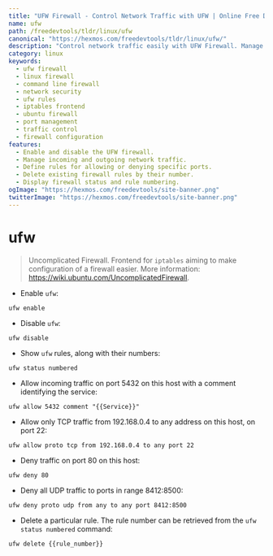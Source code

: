 ```yaml
---
title: "UFW Firewall - Control Network Traffic with UFW | Online Free DevTools by Hexmos"
name: ufw
path: /freedevtools/tldr/linux/ufw
canonical: "https://hexmos.com/freedevtools/tldr/linux/ufw/"
description: "Control network traffic easily with UFW Firewall. Manage rules, allow/deny connections and secure your system with this command-line tool. Free online tool, no registration required."
category: linux
keywords:
  - ufw firewall
  - linux firewall
  - command line firewall
  - network security
  - ufw rules
  - iptables frontend
  - ubuntu firewall
  - port management
  - traffic control
  - firewall configuration
features:
  - Enable and disable the UFW firewall.
  - Manage incoming and outgoing network traffic.
  - Define rules for allowing or denying specific ports.
  - Delete existing firewall rules by their number.
  - Display firewall status and rule numbering.
ogImage: "https://hexmos.com/freedevtools/site-banner.png"
twitterImage: "https://hexmos.com/freedevtools/site-banner.png"
---
```


# ufw

> Uncomplicated Firewall.
> Frontend for `iptables` aiming to make configuration of a firewall easier.
> More information: <https://wiki.ubuntu.com/UncomplicatedFirewall>.

- Enable `ufw`:

`ufw enable`

- Disable `ufw`:

`ufw disable`

- Show `ufw` rules, along with their numbers:

`ufw status numbered`

- Allow incoming traffic on port 5432 on this host with a comment identifying the service:

`ufw allow 5432 comment "{{Service}}"`

- Allow only TCP traffic from 192.168.0.4 to any address on this host, on port 22:

`ufw allow proto tcp from 192.168.0.4 to any port 22`

- Deny traffic on port 80 on this host:

`ufw deny 80`

- Deny all UDP traffic to ports in range 8412:8500:

`ufw deny proto udp from any to any port 8412:8500`

- Delete a particular rule. The rule number can be retrieved from the `ufw status numbered` command:

`ufw delete {{rule_number}}`
